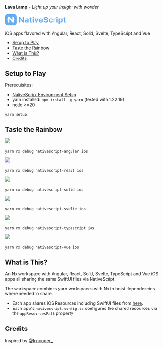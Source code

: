 **Lava Lamp** - *Light up your insight with wonder*

<img src="https://raw.githubusercontent.com/NativeScript/artwork/main/logo/export/NativeScript_Logo_Wide_White_Blue_Rounded_Blue.png" width="200"/> 

iOS apps flavored with Angular, React, Solid, Svelte, TypeScript and Vue

- [Setup to Play](#setup-to-play)
- [Taste the Rainbow](#taste-the-rainbow)
- [What is This?](#what-is-this)
- [Credits](#credits)

## Setup to Play

Prerequisites:
- [NativeScript Environment Setup](https://docs.nativescript.org/environment-setup.html)
- yarn installed: `npm install -g yarn` (tested with 1.22.19)
- node >=20 

```
yarn setup
```

## Taste the Rainbow

<img src="https://upload.wikimedia.org/wikipedia/commons/thumb/c/cf/Angular_full_color_logo.svg/2048px-Angular_full_color_logo.svg.png" width="60"/>

```
yarn nx debug nativescript-angular ios
```

<img src="https://upload.wikimedia.org/wikipedia/commons/thumb/a/a7/React-icon.svg/1000px-React-icon.svg.png" width="60"/>

```
yarn nx debug nativescript-react ios
```

<img src="https://www.solidjs.com/img/logo/without-wordmark/logo.png" width="60"/>

```
yarn nx debug nativescript-solid ios
```

<img src="https://upload.wikimedia.org/wikipedia/commons/thumb/1/1b/Svelte_Logo.svg/996px-Svelte_Logo.svg.png?20191219133350" width="60"/>

```
yarn nx debug nativescript-svelte ios
```

<img src="https://upload.wikimedia.org/wikipedia/commons/thumb/4/4c/Typescript_logo_2020.svg/1024px-Typescript_logo_2020.svg.png?20221110153201" width="60"/>

```
yarn nx debug nativescript-typescript ios
```

<img src="https://upload.wikimedia.org/wikipedia/commons/thumb/9/95/Vue.js_Logo_2.svg/1024px-Vue.js_Logo_2.svg.png?20170919082558" width="60"/>

```
yarn nx debug nativescript-vue ios
```

## What is This?

An Nx workspace with Angular, React, Solid, Svelte, TypeScript and Vue iOS apps all sharing the same SwiftUI files via NativeScript.

The workspace combines yarn workspaces with Nx to hoist dependencies where needed to share.

- Each app shares iOS Resources including SwiftUI files from [here](tools/App_Resources/iOS/src).
- Each app's `nativescript.config.ts` configures the shared resources via the `appResourcesPath` property

## Credits

Inspired by [@Inncoder_](https://twitter.com/Inncoder_)

